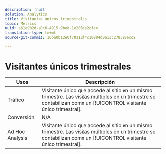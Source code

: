 ```yaml
---
description: 'null'
solution: Analytics
title: Visitantes únicos trimestrales
topic: Metrics
uuid: a61e982d-a0c6-4915-9bed-1e203ee2cfee
translation-type: tm+mt
source-git-commit: 16ba0b12e0f70112f4c10804d0a13c278388ecc2

---
```



# Visitantes únicos trimestrales

| Usos | Descripción |
|---|---|
| Tráfico | Visitante único que accede al sitio en un mismo trimestre. Las visitas múltiples en un trimestre se contabilizan como un [!UICONTROL visitante único trimestral]. |
| Conversión | N/A |
| Ad Hoc Analysis  | Visitante único que accede al sitio en un mismo trimestre. Las visitas múltiples en un trimestre se contabilizan como un [!UICONTROL visitante único trimestral]. |

